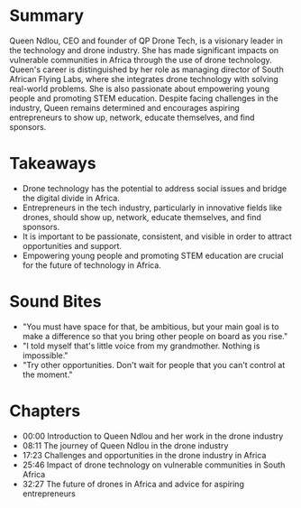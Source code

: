 # Summary
Queen Ndlou, CEO and founder of QP Drone Tech, is a visionary leader in the technology and drone industry. She has made significant impacts on vulnerable communities in Africa through the use of drone technology. Queen's career is distinguished by her role as managing director of South African Flying Labs, where she integrates drone technology with solving real-world problems. She is also passionate about empowering young people and promoting STEM education. Despite facing challenges in the industry, Queen remains determined and encourages aspiring entrepreneurs to show up, network, educate themselves, and find sponsors.

# Takeaways
- Drone technology has the potential to address social issues and bridge the digital divide in Africa.
- Entrepreneurs in the tech industry, particularly in innovative fields like drones, should show up, network, educate themselves, and find sponsors.
- It is important to be passionate, consistent, and visible in order to attract opportunities and support.
- Empowering young people and promoting STEM education are crucial for the future of technology in Africa.

# Sound Bites
- "You must have space for that, be ambitious, but your main goal is to make a difference so that you bring other people on board as you rise."
- "I told myself that's little voice from my grandmother. Nothing is impossible."
- "Try other opportunities. Don't wait for people that you can't control at the moment."

# Chapters
- 00:00 Introduction to Queen Ndlou and her work in the drone industry
- 08:11 The journey of Queen Ndlou in the drone industry
- 17:23 Challenges and opportunities in the drone industry in Africa
- 25:46 Impact of drone technology on vulnerable communities in South Africa
- 32:27 The future of drones in Africa and advice for aspiring entrepreneurs
